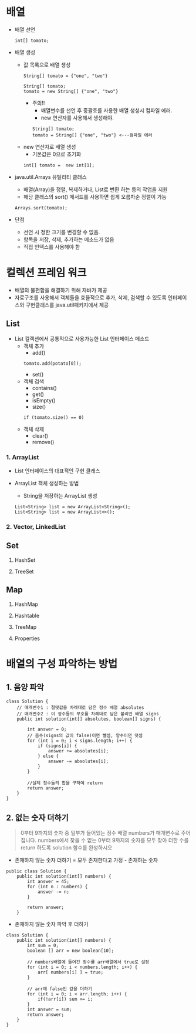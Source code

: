 
# 배열
- 배열 선언
    ```
    int[] tomato;
    ```
- 배열 생성
    - 값 목록으로 배열 생성
        ```
        String[] tomato = {"one", "two"}

        String[] tomato;
        tomato = new String[] {"one", "two"}
        ```
        - 주의!!
            - 배열변수를 선언 후 중괄호를 사용한 배열 생성시 컴파일 에러.
            - new 연산자를 사용해서 생성해야.
            ```
            String[] tomato;
            tomato = String[] {"one", "two"} <---컴파일 에러
            ```
    - new 연산자로 배열 생성
        - 기본값은 0으로 초기화
        ```
        int[] tomato =  new int[1];
        ```

- java.util.Arrays 유틸리티 클래스
    - 배열(Array)을 정렬, 복제하거나, List로 변환 하는 등의 작업을 지원
    - 해당 클래스의 sort() 메서드를 사용하면 쉽게 오름차순 정렬이 가능
    ```
    Arrays.sort(tomato);
    ```

- 단점
    - 선언 시 정한 크기를 변경할 수 없음.
    - 항목을 저장, 삭제, 추가하는 메소드가 없음
    - 직접 인덱스를 사용해야 함

# 컬렉션 프레임 워크

- 배열의 불편함을 해결하기 위해 자바가 제공
- 자료구조를 사용해서 객체들을 효율적으로 추가, 삭제, 검색할 수 있도록 인터페이스와 구현클래스를 java.util패키지에서 제공

## List

- List 컬렉션에서 공통적으로 사용가능한 List 인터페이스 메소드
    - 객체 추가
        - add()
        ```
        tomato.add(potato[0]);
        ```
        - set()
    - 객체 검색
        - contains()
        - get()
        - isEmpty()
        - size()
        ```
        if (tomato.size() == 0)
        ```
    - 객체 삭제
        - clear()
        - remove()

### 1. ArrayList

- List 인터페이스의 대표적인 구현 클래스

- ArrayList 객체 생성하는 방법
    - String을 저장하는 ArrayList 생성
    ```
    List<String> list = new ArrayList<String>();
    List<String> list = new ArrayList<>();
    ```
### 2. Vector, LinkedList

## Set

1. HashSet

2. TreeSet

## Map

1. HashMap

2. Hashtable

3. TreeMap

4. Properties

# 배열의 구성 파악하는 방법
## 1. 음양 파악
```
class Solution {
    // 매개변수1 : 절댓값을 차례대로 담은 정수 배열 absolutes
    // 매개변수2 : 이 정수들의 부호를 차례대로 담은 불리언 배열 signs
    public int solution(int[] absolutes, boolean[] signs) {

        int answer = 0;
        // 음수(signs의 값이 false)이면 뺄셈, 양수이면 덧셈
        for (int i = 0; i < signs.length; i++) {
            if (signs[i]) {
                answer += absolutes[i];
            } else {
                answer -= absolutes[i];
            }
        }
        
        //실제 정수들의 합을 구하여 return
        return answer;
    }
}
```

## 2. 없는 숫자 더하기
> 0부터 9까지의 숫자 중 일부가 들어있는 정수 배열 numbers가 매개변수로 주어집니다. numbers에서 찾을 수 없는 0부터 9까지의 숫자를 모두 찾아 더한 수를 return 하도록 solution 함수를 완성하시오

- 존재하지 않는 숫자 더하기 = 모두 존재한다고 가정 - 존재하는 숫자
```
public class Solution {
    public int solution(int[] numbers) {
        int answer = 45;
        for (int n : numbers) {
            answer -= n;
        }

        return answer;
    }
```
- 존재하지 않는 숫자 파악 후 더하기
```
class Solution {
    public int solution(int[] numbers) {
    	int sum = 0;
    	boolean [] arr = new boolean[10];

        // numbers배열에 들어간 정수를 arr배열에서 true로 설정
    	for (int i = 0; i < numbers.length; i++) {
			arr[ numbers[i] ] = true;
		}
    	
        // arr에 false인 값을 더하기
    	for (int i = 0; i < arr.length; i++) {
			if(!arr[i]) sum += i;
		}
        int answer = sum;
        return answer;
    }
}
```